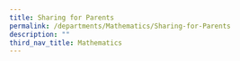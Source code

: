 ```yaml
---
title: Sharing for Parents
permalink: /departments/Mathematics/Sharing-for-Parents
description: ""
third_nav_title: Mathematics
---
```

